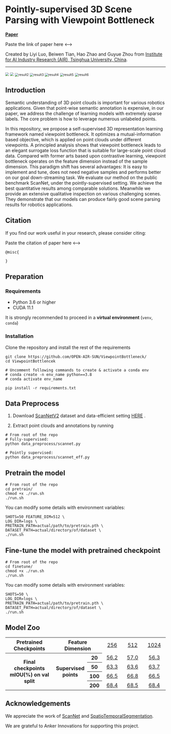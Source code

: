 # Pointly-supervised 3D Scene Parsing with Viewpoint Bottleneck

[**Paper**]()

<!--> Paste the link of paper here <-->

Created by Liyi Luo, Beiwen Tian, Hao Zhao and Guyue Zhou from [Institute for AI Industry Research (AIR), Tsinghua University, China](http://air.tsinghua.edu.cn/EN/).

---



<img src=".\doc\result7.png" style="zoom:70%;" />

<img src=".\doc\result1.png" style="zoom:70%;" />

<img src=".\doc\result2.png" alt="result2" style="zoom:70%;" />

<img src=".\doc\result3.png" alt="result3" style="zoom:70%;" />

<img src=".\doc\result4.png" alt="result4" style="zoom:70%;" />

<img src=".\doc\result5.png" alt="result5" style="zoom:70%;" />

<img src=".\doc\result6.png" alt="result6" style="zoom:70%;" />

## Introduction

Semantic understanding of 3D point clouds is important for various robotics applications. Given that point-wise semantic annotation is expensive, in our paper, we address the challenge of learning models with extremely sparse labels. The core problem is how to leverage numerous unlabeled points. 

In this repository, we propose a self-supervised 3D representation learning framework named viewpoint bottleneck. It optimizes a mutual-information based objective, which is applied on point clouds under different viewpoints. A principled analysis shows that viewpoint bottleneck leads to an elegant surrogate loss function that is suitable for large-scale point cloud data. Compared with former arts based upon contrastive learning, viewpoint bottleneck operates on the feature dimension instead of the sample dimension. This paradigm shift has several advantages: It is easy to implement and tune, does not need negative samples and performs better on our goal down-streaming task. We evaluate our method on the public benchmark ScanNet, under the pointly-supervised setting. We achieve the best quantitative results among comparable solutions. Meanwhile we provide an extensive qualitative inspection on various challenging scenes. They demonstrate that our models can produce fairly good scene parsing results for robotics applications. 

## Citation

If you find our work useful in your research, please consider citing:

<!--> Paste the citation of paper here <-->

```
@misc{

} 
```

## Preparation

### Requirements

* Python 3.6 or higher
* CUDA 11.1 

It is strongly recommended to proceed in a **virtual environment** (`venv`, `conda`)

### Installation

Clone the repository and install the rest of the requirements

```shell
git clone https://github.com/OPEN-AIR-SUN/ViewpointBottleneck/
cd ViewpointBottlencek

# Uncomment following commands to create & activate a conda env
# conda create -n env_name python==3.8
# conda activate env_name

pip install -r requirements.txt
```

## Data Preprocess

1. Download [ScanNetV2](https://github.com/ScanNet/ScanNet) dataset and data-efficient setting [HERE](http://kaldir.vc.in.tum.de/scannet_benchmark/data_efficient/documentation) .

2. Extract point clouds and annotations by running 

```shell
# From root of the repo
# Fully-supervised:
python data_preprocess/scannet.py

# Pointly supervised:
python data_preprocess/scannet_eff.py
```

## Pretrain the model

```shell
# From root of the repo
cd pretrain/
chmod +x ./run.sh
./run.sh
```

You can modify some details with environment variables:

```shell
SHOTS=50 FEATURE_DIM=512 \
LOG_DIR=logs \
PRETRAIN_PATH=actual/path/to/pretrain.pth \
DATASET_PATH=actual/directory/of/dataset \
./run.sh

```

## Fine-tune the model with pretrained checkpoint

```shell
# From root of the repo
cd finetune/
chmod +x ./run.sh
./run.sh
```

You can modify some details with environment variables:

```shell
SHOTS=50 \
LOG_DIR=logs \
PRETRAIN_PATH=actual/path/to/pretrain.pth \
DATASET_PATH=actual/directory/of/dataset \
./run.sh

```

## Model Zoo


<table>
    <tr>
        <th align="center" scope="row" width="30%">Pretrained Checkpoints</th>
        <th align="center" scope="row" colspan="2" width="20%"> Feature Dimension</th>
        <td align="center">
            <a href="https://drive.google.com/file/d/1n-0uOe2J8M6-VTKVImpBBlczXDtZywPT/view?usp=sharing">
                256
            </a>
        </td>
        <td align="center">
            <a href="https://drive.google.com/file/d/1oRIHlEu1fS2eKpaIyi1J7BCIkKSn174k/view?usp=sharing">
                512
            </a>
        </td>
        <td align="center">
            <a href="https://drive.google.com/file/d/1rKxLmAXfhwZF-y7hp-yzNAFPqSWWWwjh/view?usp=sharing">
                1024
            </a>
        </td>
    </tr>
    <th align="center" scope="row" rowspan="5">Final checkpoints <br/>  mIOU(%) on val split </th>
    <th align="center" scope="row" rowspan="5">Supervised points</th>
    <tr>
        <th align="center" scope="row">20</td>
        <td align="center">
            <a href="https://drive.google.com/file/d/1WR7VFXe1mmn6Y42ddgQ3iaSCEaxgEt44/view?usp=sharing">
                56.2
            </a>
        </td>
        <td align="center">
            <a href="https://drive.google.com/file/d/10vp9iEUkm5i4NNvClQOxK3jv3y7-Uxbr/view?usp=sharing">
                57.0
            </a>
        </td>
        <td align="center">
            <a href="https://drive.google.com/file/d/1PpJKH7nD2q-yKf1NVFaUtZGz5ulH1fE1/view?usp=sharing">
                56.3
            </a>
        </td>
    </tr>
    <tr>
        <th align="center" scope="row">50</td>
        <td align="center">
            <a href="https://drive.google.com/file/d/10wRRXHuLEx8ktbSYrlpDhWLReUoDLKm2/view?usp=sharing">
                63.3
            </a>
        </td>
        <td align="center">
            <a href="https://drive.google.com/file/d/1SCVZ353m32mUiIHlM2JZqMeXETqHHj0M/view?usp=sharing">
                63.6
            </a>
        </td>
        <td align="center">
            <a href="https://drive.google.com/file/d/1kNNwpckKMt3G6nelCzS2-Y1l0-NDEw7c/view?usp=sharing">
                63.7
            </a>
        </td>
    </tr>
    <tr>
        <th align="center" scope="row">100</td>
        <td align="center">
            <a href="https://drive.google.com/file/d/1hDofcM0nBgU2PnEliPaZlDTcVIK8fLKn/view?usp=sharing">
                66.5
            </a>
        </td>
        <td align="center">
            <a href="https://drive.google.com/file/d/17LsDAaj6S2g7SsduPv1HOVR5IMHjVknk/view?usp=sharing">
                66.8
            </a>
        </td>
        <td align="center">
            <a href="https://drive.google.com/file/d/1QNPITNceb1JNjQgBX2dIFPWG4HXO-oWk/view?usp=sharing">
                66.5
            </a>
        </td>
    </tr>
    <tr>
        <th align="center" scope="row">200</td>
        <td align="center">
            <a href="https://drive.google.com/file/d/1cd0MVEElxCuwBWDuWRD3C_TIUQCIE-Mg/view?usp=sharing">
                68.4
            </a>
        </td>
        <td align="center">
            <a href="https://drive.google.com/file/d/1wZDmDc7feZFbL6_Ape1Upu9rzAOoDP29/view?usp=sharing">
                68.5
            </a>
        </td>
        <td align="center">
            <a href="https://drive.google.com/file/d/1sP4ci-_3d2y8BAUSlUGZWsTM5GX2t9I6/view?usp=sharing">
                68.4
            </a>
        </td>
    </tr>
</table>

## Acknowledgements

We appreciate the work of  [ScanNet](https://github.com/ScanNet/ScanNet) and [SpatioTemporalSegmentation](https://github.com/chrischoy/SpatioTemporalSegmentation).

We are grateful to Anker Innovations for supporting this project.

